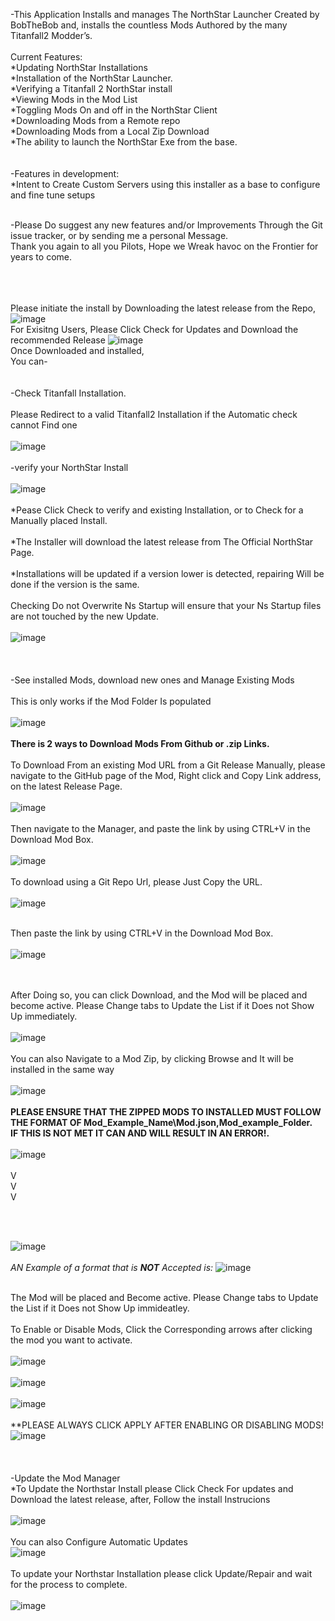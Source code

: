
-This Application Installs and manages The NorthStar Launcher Created by BobTheBob and, installs the countless Mods Authored by the many Titanfall2 Modder’s.
<br /><br />
Current Features:
<br />
*Updating NorthStar Installations
<br />
*Installation of the NorthStar Launcher.
<br />
*Verifying a Titanfall 2 NorthStar install
<br />
*Viewing Mods in the Mod List
<br />
*Toggling Mods On and off in the NorthStar Client
<br />
*Downloading Mods from a Remote repo
<br />
*Downloading Mods from a Local Zip Download
<br />
*The ability to launch the NorthStar Exe from the base.
<br /><br /><br />
-Features in development:
<br />
*Intent to Create Custom Servers using this installer as a base to configure and fine tune setups
<br /><br />

-Please Do suggest any new features and/or Improvements Through the Git issue tracker, or by sending me a personal Message.
<br />
Thank you again to all you Pilots, Hope we Wreak havoc on the Frontier for years to come.
<br /><br /><br /><br />


Please initiate the install by Downloading the latest release from the Repo,
<br />
![image](https://user-images.githubusercontent.com/23240514/147837096-4fb0efdc-fc99-435f-bfa0-d07183e24270.png)
<br />
For Exisitng Users, Please Click Check for Updates and Download the recommended Release
![image](https://user-images.githubusercontent.com/23240514/147835148-8c8f1b0f-8367-4159-8505-d82104349af8.png)
<br />
Once Downloaded and installed,
<br />
You can-
<br /><br /><br />
-Check Titanfall Installation.
<br /><br />
Please Redirect to a valid Titanfall2 Installation if the Automatic check cannot Find one
<br /><br />
![image](https://user-images.githubusercontent.com/23240514/147613647-15f422c7-c28e-4693-8494-f466b243b16f.png)
<br /><br />
-verify your NorthStar Install
<br /><br />
![image](https://user-images.githubusercontent.com/23240514/147835379-23f471e5-cffc-4bbc-96b9-2e2c679db299.png)
<br /><br />
*Pease Click Check to verify and existing Installation, or to Check for a Manually placed Install.
<br /><br />
*The Installer will download the latest release from The Official NorthStar Page.
<br /><br />
*Installations will be updated if a version lower is detected, repairing Will be done if the version is the same.
<br /><br />
Checking Do not Overwrite Ns Startup will ensure that your Ns Startup files are not touched by the new Update.
<br /><br />
![image](https://user-images.githubusercontent.com/23240514/147835921-a3110125-7c28-45ac-8b8c-594ca1a0acb2.png)
<br /><br /><br /><br />
-See installed Mods, download new ones and Manage Existing Mods
<br /><br />
This is only works if the Mod Folder Is populated
<br /><br />
![image](https://user-images.githubusercontent.com/23240514/147835357-884a062d-9580-471c-8b88-408c52c0c869.png)
<br /><br />
**There is 2 ways to Download Mods From Github or .zip Links.**
<br /><br />
To Download From an existing Mod URL from a Git Release Manually, please navigate to the GitHub page of the Mod, Right click and Copy Link address, on the latest Release Page.
<br /><br />
![image](https://user-images.githubusercontent.com/23240514/147835593-98d160b4-8cf0-45f3-81ab-77d9671e09d0.png)
<br /><br />
Then navigate to the Manager, and paste the link by using CTRL+V in the Download Mod Box.
<br /><br />
![image](https://user-images.githubusercontent.com/23240514/147835480-227d1b1c-2d28-4571-bd16-513de6b60698.png)
<br /><br />
To download using a Git Repo Url, please Just Copy the URL.
 <br /><br />
![image](https://user-images.githubusercontent.com/23240514/148283718-ee19cd13-002d-4069-be3e-78477d7cb0c8.png)
<br /><br />

Then paste the link by using CTRL+V in the Download Mod Box.
<br /><br />
![image](https://user-images.githubusercontent.com/23240514/148283215-81afa148-cda3-40fc-a8e7-0dbca46d2b5b.png)

<br /><br />
After Doing so, you can click Download, and the Mod will be placed and become active. Please Change tabs to Update the List if it Does not Show Up immediately.
<br /><br />
![image](https://user-images.githubusercontent.com/23240514/147835540-e93c868d-9d61-421c-8d4b-154084400a87.png)
<br /><br />
You can also Navigate to a Mod Zip, by clicking Browse and It will be installed in the same way
<br /><br />
![image](https://user-images.githubusercontent.com/23240514/147835605-43e3d06a-2bf8-41f5-a7b6-83695dd7031a.png)
<br /><br />
**PLEASE ENSURE THAT THE ZIPPED MODS TO INSTALLED MUST FOLLOW THE FORMAT OF Mod_Example_Name\Mod.json,Mod_example_Folder.
<br/>
IF THIS IS NOT MET IT CAN AND WILL RESULT IN AN ERROR!.**
<br/><br/>
![image](https://user-images.githubusercontent.com/23240514/148310616-36f87bcb-95e9-45e5-8f8f-2a144e726d8f.png)
<br/><br/>
V<br/>
V<br/>
V
<br/>

<br/><br/>

![image](https://user-images.githubusercontent.com/23240514/148310762-11f751db-73d8-4975-b1cb-5061bb8d4f46.png)
<br/><br/>
*AN Example of a format that is **NOT** Accepted is:*
 ![image](https://user-images.githubusercontent.com/23240514/148310685-e3eb00df-6ffe-4767-b5d4-c26aab1ed6c1.png)
<br/><br/>

The Mod will be placed and Become active. Please Change tabs to Update the List if it Does not Show Up immideatley.
<br /><br />
To Enable or Disable Mods, Click the Corresponding arrows after clicking the mod you want to activate.
<br /><br />
![image](https://user-images.githubusercontent.com/23240514/147835646-6897dbce-5a22-4428-b5b4-7f878f93ce4d.png)
<br /><br />
![image](https://user-images.githubusercontent.com/23240514/147835674-7518b477-56f8-491d-9e5a-ab6644595fd4.png)
<br /><br />
![image](https://user-images.githubusercontent.com/23240514/147835696-e27826a6-93a4-4caa-a464-48a99c330234.png)
<br /><br />
**PLEASE ALWAYS CLICK APPLY AFTER ENABLING OR DISABLING MODS!
<br />
![image](https://user-images.githubusercontent.com/23240514/147835939-ec87cc5d-fc98-4fe7-87f9-47288ce5f891.png)
<br /><br /><br /><br />
-Update the Mod Manager<br />
*To Update the Northstar Install please Click Check For updates and Download the latest release, after, Follow the install Instrucions
<br /><br />
![image](https://user-images.githubusercontent.com/23240514/147835148-8c8f1b0f-8367-4159-8505-d82104349af8.png)
<br /><br />
You can also Configure Automatic Updates
<br />
![image](https://user-images.githubusercontent.com/23240514/147835800-4a4c7cb3-973f-4ea1-b8c7-fd7a6b3596fc.png)
<br /><br />
To update your Northstar Installation please click Update/Repair and wait for the process to complete.
<br /><br />
![image](https://user-images.githubusercontent.com/23240514/148660824-d2cb2113-9661-4460-81ef-c0f27c8e94b9.png)
<br /><br />




